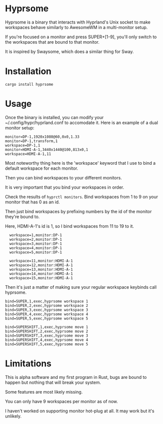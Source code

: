 # Hyprsome
Hyprsome is a binary that interacts with Hyprland's Unix socket to make workspaces behave similarly to AwesomeWM in a multi-monitor setup.

If you're focused on a monitor and press SUPER+[1-9], you'll only switch to the workspaces that are bound to that monitor.

It is inspired by Swaysome, which does a similar thing for Sway.

# Installation
`
cargo install hyprsome
`

# Usage
Once the binary is installed, you can modify your ~/.config/hypr/hyprland.conf to accomodate it.
Here is an example of a dual monitor setup:

```
monitor=DP-1,1920x1080@60,0x0,1.33
monitor=DP-1,transform,1
workspace=DP-1,1
monitor=HDMI-A-1,3440x1440@100,813x0,1
workspace=HDMI-A-1,11
```

Most noteworthy thing here is the 'workspace' keyword that I use to bind a default workspace for each monitor.


Then you can bind workspaces to your different monitors.

It is very important that you bind your workspaces in order.

Check the results of `hyprctl monitors`. Bind workspaces from 1 to 9 on your monitor that has 0 as an id.

Then just bind workspaces by prefixing numbers by the id of the monitor they're bound to.

Here, HDMI-A-1's id is 1, so I bind workspaces from 11 to 19 to it.

```
  workspace=1,monitor:DP-1
  workspace=2,monitor:DP-1
  workspace=3,monitor:DP-1
  workspace=4,monitor:DP-1
  workspace=5,monitor:DP-1

  workspace=11,monitor:HDMI-A-1
  workspace=12,monitor:HDMI-A-1
  workspace=13,monitor:HDMI-A-1
  workspace=14,monitor:HDMI-A-1
  workspace=15,monitor:HDMI-A-1
```

Then it's just a matter of making sure your regular workspace keybinds call hyprsome.

```
bind=SUPER,1,exec,hyprsome workspace 1
bind=SUPER,2,exec,hyprsome workspace 2
bind=SUPER,3,exec,hyprsome workspace 3
bind=SUPER,4,exec,hyprsome workspace 4
bind=SUPER,5,exec,hyprsome workspace 5

bind=SUPERSHIFT,1,exec,hyprsome move 1
bind=SUPERSHIFT,2,exec,hyprsome move 2
bind=SUPERSHIFT,3,exec,hyprsome move 3
bind=SUPERSHIFT,4,exec,hyprsome move 4
bind=SUPERSHIFT,5,exec,hyprsome move 5

```

# Limitations
This is alpha software and my first program in Rust, bugs are bound to happen but nothing that will break your system.

Some features are most likely missing.

You can only have 9 workspaces per monitor as of now.

I haven't worked on supporting monitor hot-plug at all. It may work but it's unlikely.
